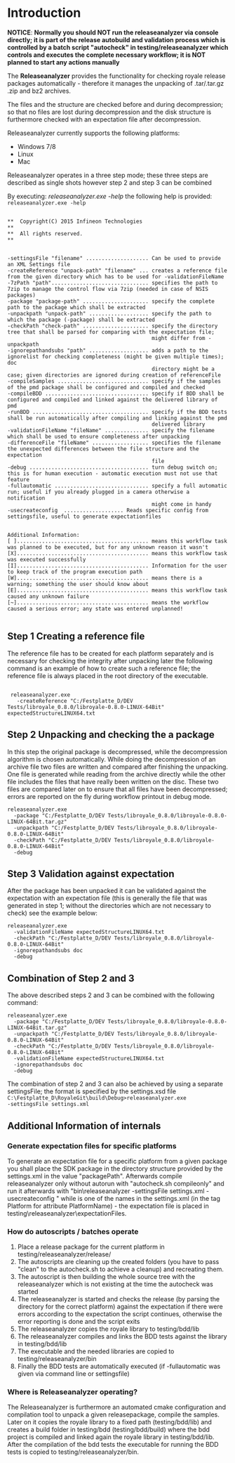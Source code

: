 # Introduction

**NOTICE**: **Normally you should NOT run the releaseanalyzer via console directly; it is part of the release autobuild
and validation process which is controlled by a batch script "autocheck" in testing/releaseanalyzer which controls and
executes the complete necessary workflow; it is NOT planned to start any actions manually**

The **Releaseanalyzer** provides the functionality for checking royale release packages automatically - therefore
it manages the unpacking of .tar/.tar.gz .zip and bz2 archives.

The files and the structure are checked before and during decompression; so that no files are lost during
decompression and the disk structure is furthermore checked with an expectation file after decompression.

Releaseanalyzer currently supports the following platforms:

- Windows 7/8
- Linux
- Mac

Releaseanalyzer operates in a three step mode; these three steps are described as single shots
however step 2 and step 3 can be combined

By executing: *releaseanalyzer.exe -help* the following help is provided:
<code>releaseanalyzer.exe -help</code>
<pre><code>
**  Copyright(C) 2015 Infineon Technologies                              **
**  All rights reserved.                                                 **
</code></pre>
<pre><code>
-settingsFile "filename" .................... Can be used to provide an XML Settings file
-createReference "unpack-path" "filename" ... creates a reference file from the given directory which has to be used for -validationFileName
-7zPath "path"............................... specifies the path to 7zip to manage the control flow via 7zip (needed in case of NSIS packages)
-package "package-path" ..................... specify the complete path to the package which shall be extracted
-unpackpath "unpack-path" ................... specify the path to which the package (-package) shall be extracted
-checkPath "check-path" ..................... specify the directory tree that shall be parsed for comparing with the expectation file;
                                              might differ from -unpackpath
-ignorepathandsubs "path" ................... adds a path to the ignorelist for checking completeness (might be given multiple times); doc
                                              directory might be a case; given directories are ignored during creation of referenceFile
-compileSamples ............................. specify if the samples of the pmd package shall be configured and compiled and checked
-compileBDD ................................. specify if BDD shall be configured and compiled and linked against the delivered library of pmd
-runBDD ..................................... specify if the BDD tests shall be run automatically after compiling and linking against the pmd
                                              delivered library
-validationFileName "fileName" .............. specify the filename which shall be used to ensure completeness after unpacking
-differenceFile "fileName" .................. specifies the filename the unexpected differences between the file structure and the expectation
                                              file
-debug ...................................... turn debug switch on; this is for human execution - automatic execution must not use that feature
-fullautomatic .............................. specify a full automatic run; useful if you already plugged in a camera otherwise a notification
                                              might come in handy
-usecreateconfig <config> ................... Reads specific config from settingsfile, useful to generate expectationfiles
</code></pre>
<pre><code>
Additional Information:
[ ].......................................... means this workflow task was planned to be executed, but for any unknown reason it wasn't
[X].......................................... means this workflow task was executed successfully
[I].......................................... Information for the user to keep track of the program execution path
[W].......................................... means there is a warning; something the user should know about
[E].......................................... means this workflow task caused any unknown failure
[~].......................................... means the workflow caused a serious error; any state was entered unplanned!

</code></pre>

## Step 1 Creating a reference file
The reference file has to be created for each platform separately and is necessary for checking the integrity after unpacking later
the following command is an example of how to create such a reference file; the reference file is always placed in the root directory
of the executable.

<pre><code>
 releaseanalyzer.exe
   -createReference "C:/Festplatte_D/DEV Tests/libroyale_0.8.0/libroyale-0.8.0-LINUX-64Bit" expectedStructureLINUX64.txt
</code></pre>

## Step 2 Unpacking and checking the a package
In this step the original package is decompressed, while the decompression algorithm is chosen automatically. While doing the
decompression of an archive file two files are written and compared after finishing the unpacking. One file is generated while
reading from the archive directly while the other file includes the files that have really been written on the disc. These two
files are compared later on to ensure that all files have been decompressed; errors are reported on the fly during workflow printout
in debug mode.
<pre><code>releaseanalyzer.exe
  -package "C:/Festplatte_D/DEV Tests/libroyale_0.8.0/libroyale-0.8.0-LINUX-64Bit.tar.gz"
  -unpackpath "C:/Festplatte_D/DEV Tests/libroyale_0.8.0/libroyale-0.8.0-LINUX-64Bit"
  -checkPath "C:/Festplatte_D/DEV Tests/libroyale_0.8.0/libroyale-0.8.0-LINUX-64Bit"
  -debug
</code></pre>

## Step 3 Validation against expectation
After the package has been unpacked it can be validated against the expectation with an expectation file (this is generally
the file that was generated in step 1; without the directories which are not necessary to check) see the example below:
<pre><code>releaseanalyzer.exe
  -validationFileName expectedStructureLINUX64.txt
  -checkPath "C:/Festplatte_D/DEV Tests/libroyale_0.8.0/libroyale-0.8.0-LINUX-64Bit"
  -ignorepathandsubs doc
  -debug
</code></pre>

## Combination of Step 2 and 3
The above described steps 2 and 3 can be combined with the following command:
<pre><code>releaseanalyzer.exe
  -package "C:/Festplatte_D/DEV Tests/libroyale_0.8.0/libroyale-0.8.0-LINUX-64Bit.tar.gz"
  -unpackpath "C:/Festplatte_D/DEV Tests/libroyale_0.8.0/libroyale-0.8.0-LINUX-64Bit"
  -checkPath "C:/Festplatte_D/DEV Tests/libroyale_0.8.0/libroyale-0.8.0-LINUX-64Bit"
  -validationFileName expectedStructureLINUX64.txt
  -ignorepathandsubs doc
  -debug
</code></pre>

The combination of step 2 and 3 can also be achieved by using a separate settingsFile; the format is specified by the settings.xsd file
<code>C:\Festplatte_D\RoyaleGit\build\Debug>releaseanalyzer.exe -settingsFile settings.xml</code>

## Additional Information of internals

### Generate expectation files for specific platforms
To generate an expectation file for a specific platform from a given package you shall
place the SDK package in the directory structure provided by the settings.xml in the value "packagePath".
Afterwards compile releaseanalyzer only without autorun with "autocheck.sh compileonly" and run it afterwards
with "bin\releaseanalyzer -settingsFile settings.xml -usecreateconfig <PLATFORMNAME>" while <PLATFORMNAME> is one of
the names in the settings.xml (in the tag Platform for attribute PlatformName) - the expectation file is placed in
testing\releaseanalyzer\expectationFiles.

### How do autoscripts / batches operate
1. Place a release package for the current platform in testing/releaseanalyzer/release/
2. The autoscripts are cleaning up the created folders (you have to pass "clean" to the autocheck.sh to achieve a cleanup) and
   recreating them.
3. The autoscript is then building the whole source tree with the releaseanalyzer which is not existing at the time the autocheck was
   started
4. The releaseanalyzer is started and checks the release (by parsing the directory for the correct platform) against the expectation 
   if there were errors according to the expectation the script continues, otherwise the error reporting is done and the script exits
5. The releaseanalyzer copies the royale library to testing/bdd/lib
6. The releaseanalyzer compiles and links the BDD tests against the library in testing/bdd/lib
7. The executable and the needed libraries are copied to testing/releaseanalyzer/bin
8. Finally the BDD tests are automatically executed (if -fullautomatic was given via command line or settingsfile)

### Where is Releaseanalyzer operating?
The Releaseanalyzer is furthermore an automated cmake configuration and compilation tool to unpack a given releasepackage, compile
the samples.
Later on it copies the royale library to a fixed path (testing/bdd/lib) and creates a build folder in testing/bdd (testing/bdd/build)
where the bdd project is compiled and linked again the royale library in testing/bdd/lib.
After the compilation of the bdd tests the executable for running the BDD tests is copied to testing/releaseanalyzer/bin.
